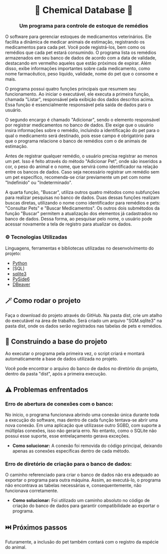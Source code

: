 <h1 align="center">🧪 Chemical Database 💊 </h1>

<h3 align="center">Um programa para controle de estoque de remédios</h3>

O software para gerenciar estoques de medicamentos veterinários. Ele facilita a dinâmica de medicar animais de estimação, registrando os medicamentos para cada pet. Você pode registrá-los, bem como os remédios que cada pet estará consumindo. O programa lista os remédios armazenados em seu banco de dados de acordo com a data de validade, destacando em vermelho aqueles que estão próximos de expirar. Além disso, exibe informações importantes sobre cada medicamento, como nome farmacêutico, peso líquido, validade, nome do pet que o consome e mais.

O programa possui quatro funções principais que resumem seu funcionamento. Ao iniciar o executável, ele executa a primeira função, chamada "Listar", responsável pela exibição dos dados descritos acima. Essa função é essencialmente responsável pela saída de dados para o usuário.

O segundo encargo é chamado "Adicionar", sendo o elemento responsável por registrar medicamentos no banco de dados. Ele exige que o usuário insira informações sobre o remédio, incluindo a identificação do pet para o qual o medicamento será destinado, pois esse campo é obrigatório para que o programa relacione o banco de remédios com o de animais de estimação.

Antes de registrar qualquer remédio, o usuário precisa registrar ao menos um pet. Isso é feito através do método "Adicionar Pet", onde são inseridos a cor, o peso do animal e o nome, que servirá como identificador na relação entre os bancos de dados. Caso seja necessário registrar um remédio sem um pet específico, recomenda-se criar previamente um pet com nome "Indefinido" ou "Indeterminado".

A quarta função, "Buscar", utiliza outros quatro métodos como subfunções para realizar pesquisas no banco de dados. Duas dessas funções realizam buscas diretas, utilizando o nome como identificador para remédios e pets: "Consultar Pets" e "Buscar Medicamentos". Os outros dois submétodos da função "Buscar" permitem a atualização dos elementos já cadastrados no banco de dados. Dessa forma, ao pesquisar pelo nome, o usuário pode acessar novamente a tela de registro para atualizar os dados.

### ⚙️ Tecnologias Utilizadas 

Linguagens, ferramentas e bibliotecas utilizadas no desenvolvimento do projeto:

* [Python](https://www.python.org/)
* [SQL]
* [sqlite3](https://docs.python.org/3/library/sqlite3.html)
* [PySide6](https://doc.qt.io/qtforpython-6/PySide6/QtCore/Signal.html)
* [DBeaver](https://dbeaver.io/)

##  🪄 Como rodar o projeto

Faça o download do projeto através do GitHub. Na pasta dist, crie um atalho do executável na área de trabalho. Será criado um arquivo "SGM.sqlite3" na pasta dist, onde os dados serão registrados nas tabelas de pets e remédios.

## 🔧 Construindo a base do projeto

Ao executar o programa pela primeira vez, o script criará e montará automaticamente a base de dados utilizada no projeto.

Você pode encontrar o arquivo do banco de dados no diretório do projeto, dentro da pasta "dist", após a primeira execução.

## ⚠️ Problemas enfrentados

### Erro de abertura de conexões com o banco:
No início, o programa funcionava abrindo uma conexão única durante toda a execução do software, mas dentro de cada função tentava-se abrir uma nova conexão. Em uma aplicação que utilizasse outro SGBD, com suporte a múltiplas conexões, isso não geraria erro. No entanto, como o SQLite não possui esse suporte, esse entrelaçamento gerava exceções.
* **Como solucionar:** A conexão foi removida do código principal, deixando apenas as conexões específicas dentro de cada método.

### Erro de diretório de criação para o banco de dados:
O caminho referenciado para criar o banco de dados não era adequado ao exportar o programa para outra máquina. Assim, ao executá-lo, o programa não encontrava as tabelas necessárias e, consequentemente, não funcionava corretamente.
* **Como solucionar:** Foi utilizado um caminho absoluto no código de criação do banco de dados para garantir compatibilidade ao exportar o programa.

## ⏭️ Próximos passos

Futuramente, a inclusão do pet também contará com o registro da espécie do animal.